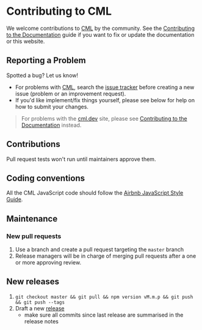 # Contributing to CML

We welcome contributions to [CML][cml-repo] by the community. See the
[Contributing to the Documentation](/doc/contributing/docs) guide if you want to
fix or update the documentation or this website.

[cml-repo]: https://github.com/iterative/cml

## Reporting a Problem

Spotted a bug? Let us know!

- For problems with [CML][cml-repo], search the
  [issue tracker](https://github.com/iterative/cml/issues) before creating a new
  issue (problem or an improvement request).
- If you'd like implement/fix things yourself, please see below for help on how
  to submit your changes.

> For problems with the [cml.dev](/) site, please see
> [Contributing to the Documentation](/doc/contributing/docs) instead.

## Contributions

Pull request tests won't run until maintainers approve them.

## Coding conventions

All the CML JavaScript code should follow the
[Airbnb JavaScript Style Guide](https://github.com/airbnb/javascript).

## Maintenance

### New pull requests

1. Use a branch and create a pull request targeting the `master` branch
2. Release managers will be in charge of merging pull requests after a one or
   more approving review.

## New releases

1. `git checkout master && git pull && npm version vM.m.p && git push && git push --tags`
2. Draft a new [release](https://github.com/iterative/cml/releases)
   - make sure all commits since last release are summarised in the release
     notes
